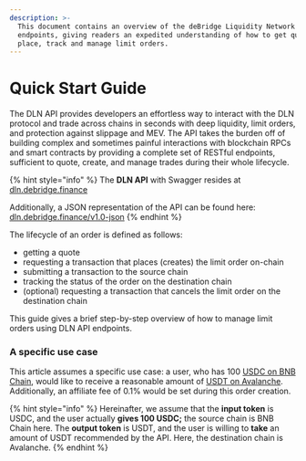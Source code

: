 ```yaml
---
description: >-
  This document contains an overview of the deBridge Liquidity Network API
  endpoints, giving readers an expedited understanding of how to get quotes,
  place, track and manage limit orders.
---
```


# Quick Start Guide

The DLN API provides developers an effortless way to interact with the DLN protocol and trade across chains in seconds with deep liquidity, limit orders, and protection against slippage and MEV. The API takes the burden off of building complex and sometimes painful interactions with blockchain RPCs and smart contracts by providing a complete set of RESTful endpoints, sufficient to quote, create, and manage trades during their whole lifecycle.

{% hint style="info" %}
The **DLN API** with Swagger resides at [dln.debridge.finance](https://dln.debridge.finance)&#x20;

Additionally, a JSON representation of the API can be found here: [dln.debridge.finance/v1.0-json](https://dln.debridge.finance/v1.0-json)
{% endhint %}

The lifecycle of an order is defined as follows:

* getting a quote
* requesting a transaction that places (creates) the limit order on-chain
* submitting a transaction to the source chain
* tracking the status of the order on the destination chain
* (optional) requesting a transaction that cancels the limit order on the destination chain

This guide gives a brief step-by-step overview of how to manage limit orders using DLN API endpoints.

### A specific use case <a href="#a-specific-use-case" id="a-specific-use-case"></a>

This article assumes a specific use case: a user, who has 100 [USDC on BNB Chain](https://bscscan.com/token/0x8ac76a51cc950d9822d68b83fe1ad97b32cd580d), would like to receive a reasonable amount of [USDT on Avalanche](https://snowtrace.io/address/0x9702230a8ea53601f5cd2dc00fdbc13d4df4a8c7). Additionally, an affiliate fee of 0.1% would be set during this order creation.

{% hint style="info" %}
Hereinafter, we assume that the **input token** is USDC, and the user actually **gives 100 USDC;** the source chain is BNB Chain here. The **output token** is USDT, and the user is willing to **take** an amount of USDT recommended by the API. Here, the destination chain is Avalanche.
{% endhint %}
